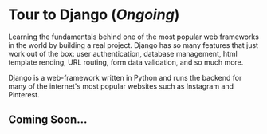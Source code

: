 # Tour to Django (_Ongoing_)

Learning the fundamentals behind one of the most popular web frameworks in the world by building a real project.
Django has so many features that just work out of the box: user authentication, database management, html template rending, URL routing, form data validation, and so much more.

Django is a web-framework written in Python and runs the backend for many of the internet's most popular websites such as Instagram and Pinterest.

## Coming Soon...
